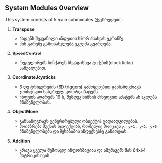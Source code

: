 ## System Modules Overview

This system consists of 5 main submodules (ქვეწრედები):

1. **Transpose**  
   - ახდენს შეყვანილი ინფუთის სწორ ასახვას ეკრანზე.  
   - მის გარეშე გამოსახულება უკუღმა გვარდება.

2. **SpeedControl**  
   - რეგულირებს სიჩქარეს სხვადასხვა ტიქების(clock ticks) საშუალებით.

3. **CoordinateJoysticks**  
   - 6 დე ტრიგერების (6D triggers) გამოყენებით განსაზღვრავს ჯოისტიკით სასურველ კოორდინატებს.  
   - ინფუთს ადარებს 16-ს, შემდეგ ნიშნის მიხედვით ამატებს ან აკლებს მნიშვნელობას.

4. **ObjectMove**  
   - განსაზღვრავს გენერირებული ობიექტის გადაადგილებას.  
   - მოიაზრებს მუქსის სელექციას, რომელიც მოიცავს `y, y+1, y+2, y+3` მნიშვნელობებს და შესაბამის ინდექსებზე განათებას.

5. **Addition**  
   - კრავს ყველა შემოსულ ინფორმაციას და ამუშავებს მას 64x64 მატრიცისთვის.

